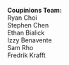 <b>Coupinions Team:<br></b>
Ryan Choi<br>
Stephen Chen<br>
Ethan Bialick<br>
Izzy Benavente<br>
Sam Rho<br>
Fredrik Krafft<br>

